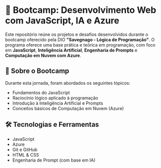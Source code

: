 # 🚀 Bootcamp: Desenvolvimento Web com JavaScript, IA e Azure

Este repositório reúne os projetos e desafios desenvolvidos durante o bootcamp oferecido pela DIO **"Savegnago - Lógica de Programação"**. O programa oferece uma base prática e teórica em programação, com foco em **JavaScript**, **Inteligência Artificial**, **Engenharia de Prompts** e **Computação em Nuvem com Azure**.

## 📌 Sobre o Bootcamp

Durante esta jornada, foram abordados os seguintes tópicos:

- Fundamentos do JavaScript
- Raciocínio lógico aplicado à programação
- Introdução à Inteligência Artificial e Prompts
- Conceitos básicos de Computação em Nuvem (Azure)

## 🛠️ Tecnologias e Ferramentas

- JavaScript
- Azure
- Git e GitHub
- HTML & CSS
- Engenharia de Prompt (com base em IA)